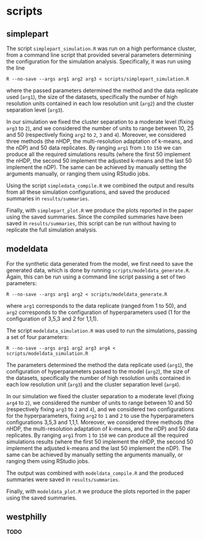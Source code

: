 # scripts

## simplepart

The script `simplepart_simulation.R` was run on a high performance cluster, from a command line script that provided several parameters determining the configuration for the simulation analysis. Specifically, it was run using the line
``` 
R --no-save --args arg1 arg2 arg3 < scripts/simplepart_simulation.R 
```
where the passed parameters determined the method and the data replicate used (`arg1`), the size of the datasets, specifically the number of high resolution units contained in each low resolution unit (`arg2`) and the cluster separation level (`arg3`). 

In our simulation we fixed the cluster separation to a moderate level (fixing `arg3` to `2`), and we considered the number of units to range between 10, 25 and 50 (respectively fixing `arg2` to `2`, `3` and `4`). Moreover, we considered three methods (the nHDP, the multi-resolution adaptation of k-means, and the nDP) and 50 data replicates. By ranging `arg1` from `1` to `150` we can produce all the required simulations results (where the first 50 implement the nHDP, the second 50 implement the adjusted k-means and the last 50 implement the nDP).
The same can be achieved by manually setting the arguments manually, or ranging them using RStudio jobs.

Using the script `simpledata_compile.R` we combined the output and results from all these simulation configurations, and saved the produced summaries in `results/summaries`.

Finally, with `simplepart_plot.R` we produce the plots reported in the paper using the saved summaries. Since the compiled summaries have been saved in `results/summaries`, this script can be run without having to replicate the full simulation analysis.

## modeldata

For the synthetic data generated from the model, we first need to save the generated data, which is done by running `scripts/modeldata_generate.R`.
Again, this can be run using a command line script passing a set of two parameters:
``` 
R --no-save --args arg1 arg2 < scripts/modeldata_generate.R 
```
where `arg1` corresponds to the data replicate (ranged from 1 to 50), and `arg2` corresponds to the configuration of hyperparameters used (1 for the configuration of 3,5,3 and 2 for 1,1,1).

The script `modeldata_simulation.R` was used to run the simulations, passing a set of four parameters: 
``` 
R --no-save --args arg1 arg2 arg3 arg4 < scripts/modeldata_simulation.R 
```
The parameters determined the method the data replicate used (`arg1`), the configuration of hyperparameters passed to the model (`arg2`), the size of the datasets, specifically the number of high resolution units contained in each low resolution unit (`arg3`) and the cluster separation level (`arg4`). 

In our simulation we fixed the cluster separation to a moderate level (fixing `arg4` to `2`), we considered the number of units to range between 10 and 50 (respectively fixing `arg3` to `2` and `4`), and we considered two configurations for the hyperparameters, fixing `arg2` to `1` and `2` to use the hyperparameters configurations 3,5,3 and 1,1,1. Moreover, we considered three methods (the nHDP, the multi-resolution adaptation of k-means, and the nDP) and 50 data replicates. By ranging `arg1` from `1` to `150` we can produce all the required simulations results (where the first 50 implement the nHDP, the second 50 implement the adjusted k-means and the last 50 implement the nDP).
The same can be achieved by manually setting the arguments manually, or ranging them using RStudio jobs.

The output was combined with `modeldata_compile.R` and the produced summaries were saved in `results/summaries`.

Finally, with `modeldata_plot.R` we produce the plots reported in the paper using the saved summaries.

## westphilly

**TODO**